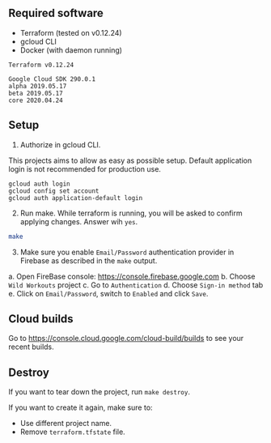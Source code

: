 ## Required software

* Terraform (tested on v0.12.24)
* gcloud CLI
* Docker (with daemon running)

```
Terraform v0.12.24

Google Cloud SDK 290.0.1
alpha 2019.05.17
beta 2019.05.17
core 2020.04.24
```

## Setup

1. Authorize in gcloud CLI.

This projects aims to allow as easy as possible setup. Default application login is not recommended for production use.

```
gcloud auth login
gcloud config set account
gcloud auth application-default login
```

2. Run make. While terraform is running, you will be asked to confirm applying changes. Answer wih `yes`.

```bash
make
```

3. Make sure you enable `Email/Password` authentication provider in Firebase as described in the `make` output.

a. Open FireBase console: https://console.firebase.google.com
b. Choose `Wild Workouts` project
c. Go to `Authentication`
d. Choose `Sign-in method` tab
e. Click on `Email/Password`, switch to `Enabled` and click `Save`.

## Cloud builds

Go to https://console.cloud.google.com/cloud-build/builds to see your recent builds.

## Destroy

If you want to tear down the project, run `make destroy`.

If you want to create it again, make sure to:
* Use different project name.
* Remove `terraform.tfstate` file.
